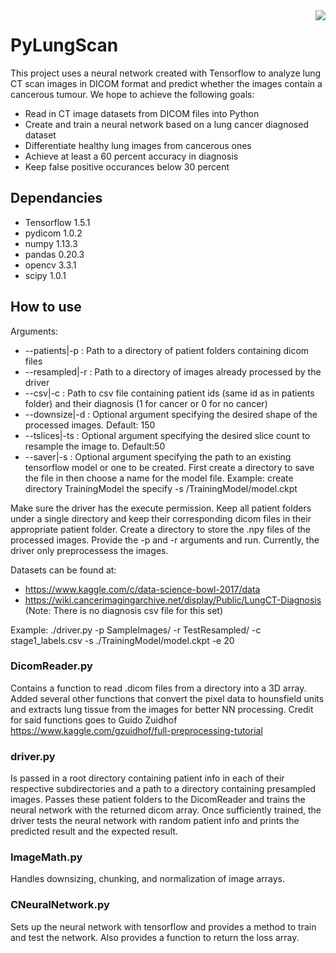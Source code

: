 <img src="https://thumb7.shutterstock.com/display_pic_with_logo/167811904/767060047/stock-photo-portrait-of-doctor-in-blue-uniform-with-his-thumbs-up-isolated-over-white-background-people-767060047.jpg" align="right"/>

# PyLungScan
This project uses a neural network created with Tensorflow to analyze lung CT 
scan images in DICOM format and predict whether the images contain a cancerous tumour.
We hope to achieve the following goals:
 * Read in CT image datasets from DICOM files into Python
 * Create and train a neural network based on a lung cancer diagnosed dataset
 * Differentiate healthy lung images from cancerous ones
 * Achieve at least a 60 percent accuracy in diagnosis
 * Keep false positive occurances below 30 percent

## Dependancies
 * Tensorflow 1.5.1
 * pydicom 1.0.2
 * numpy 1.13.3
 * pandas 0.20.3
 * opencv 3.3.1
 * scipy 1.0.1 

## How to use
Arguments:
 * --patients|-p : Path to a directory of patient folders containing dicom files
 * --resampled|-r : Path to a directory of images already processed by the driver
 * --csv|-c : Path to csv file containing patient ids (same id as in patients folder) and their diagnosis (1 for cancer or 0 for no cancer)
 * --downsize|-d : Optional argument specifying the desired shape of the processed images. Default: 150
 * --tslices|-ts : Optional argument specifying the desired slice count to resample the image to. Default:50
 * --saver|-s : Optional argument specifying the path to an existing tensorflow model or one to be created. First create a directory to save the file in then choose a name for the model file. Example: create directory TrainingModel the specify -s /TrainingModel/model.ckpt
 
 Make sure the driver has the execute permission. Keep all patient folders under a single directory and keep their corresponding dicom files in their appropriate patient folder. Create a directory to store the .npy files of the processed images. Provide the -p and -r arguments and run. Currently, the driver only preprocessess the images.
 
 Datasets can be found at:
  * https://www.kaggle.com/c/data-science-bowl-2017/data
  * https://wiki.cancerimagingarchive.net/display/Public/LungCT-Diagnosis (Note: There is no diagnosis csv file for this set)
 
 Example:
 ./driver.py -p SampleImages/ -r TestResampled/ -c stage1_labels.csv -s ./TrainingModel/model.ckpt -e 20

### DicomReader.py
Contains a function to read .dicom files from a directory into a 3D array. Added 
several other functions that convert the pixel data to hounsfield units and extracts lung
tissue from the images for better NN processing. 
Credit for said functions goes to Guido Zuidhof https://www.kaggle.com/gzuidhof/full-preprocessing-tutorial

### driver.py
Is passed in a root directory containing patient info in each of their respective 
subdirectories and a path to a directory containing presampled images. Passes these 
patient folders to the DicomReader and trains the neural network with the returned 
dicom array. Once sufficiently trained, the driver tests the neural network with 
random patient info and prints the predicted result and the expected result.

### ImageMath.py
Handles downsizing, chunking, and normalization of image arrays.

### CNeuralNetwork.py
Sets up the neural network with tensorflow and provides a method to train and test the 
network. Also provides a function to return the loss array.
